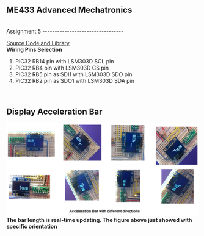 ME433 Advanced Mechatronics
---------------------------------
<br> 
Assignment 5  
---------------------------------

[Source Code and Library](https://github.com/hereissunyue/ME433/tree/master/HW5/HW5.X)<br> 
<b>Wiring Pins Selection</b><br> 
1. PIC32 RB14 pin with LSM303D SCL pin
2. PIC32 RB4 pin with LSM303D CS pin
3. PIC32 RB5 pin as SDI1 with LSM303D SDO pin
4. PIC32 RB2 pin as SDO1 with LSM303D SDA pin
<br> 

Display Acceleration Bar
---------------------------------
<img src="https://raw.githubusercontent.com/hereissunyue/ME433/master/HW5/figure/1.png">
<br> 
<b>The bar length is real-time updating. The figure above just showed with specific orientation</b>